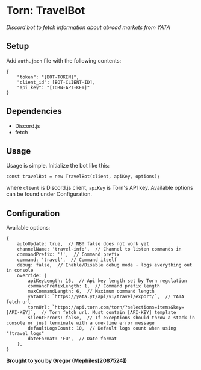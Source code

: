 # Torn: TravelBot
*Discord bot to fetch information about abroad markets from YATA*

## Setup
Add `auth.json` file with the following contents:
```
{
    "token": "[BOT-TOKEN]",
    "client_id": [BOT-CLIENT-ID],
    "api_key": "[TORN-API-KEY]"
}
```

## Dependencies
 - Discord.js
 - fetch

## Usage
Usage is simple. Initialize the bot like this:
```
const travelBot = new TravelBot(client, apiKey, options);
```
where `client` is Discord.js client, `apiKey` is Torn's API key. Available options can be found under Configuration.

## Configuration
Available options:
```
{
	autoUpdate: true,  // NB! false does not work yet
	channelName: 'travel-info',  // Channel to listen commands in
	commandPrefix: '!',  // Command prefix
	command: 'travel',  // Command itself
	debug: false,  // Enable/Disable debug mode - logs everything out in console
	override: {
		apiKeyLength: 16,  // Api key length set by Torn regulation
		commandPrefixLength: 1,  // Command prefix length
		maxCommandLength: 6,  // Maximum command length
		yataUrl: `https://yata.yt/api/v1/travel/export/`,  // YATA fetch url
		tornUrl: `https://api.torn.com/torn/?selections=items&key=[API-KEY]`,  // Torn fetch url. Must contain [API-KEY] template
		silentErrors: false,  // If exceptions should throw a stack in console or just terminate with a one-line error message
		defaultLogsCount: 10,  // Default logs count when using "!travel logs"
		dateFormat: 'EU',  // Date format
	},
}
```

**Brought to you by Gregor (Mephiles[2087524])**

